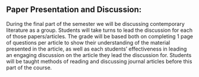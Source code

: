 ## Paper Presentation and Discussion: 

During the final part of the semester we will be discussing contemporary literature as a group. Students will take turns to lead the discussion for each of those papers/articles. The grade will be based both on completing 1 page of questions per article to show their understanding of the material presented in the article, as well as each students’ effectiveness in leading an engaging discussion on the article they lead the discussion for. Students will be taught methods of reading and discussing journal articles before this part of the course.
